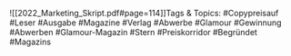 
![[2022_Marketing_Skript.pdf#page=114]]Tags & Topics:
   #Copypreisauf
   #Leser
   #Ausgabe
   #Magazine
   #Verlag
   #Abwerbe
   #Glamour
   #Gewinnung
   #Abwerben
   #Glamour-Magazin
   #Stern
   #Preiskorridor
   #Begründet
   #Magazins